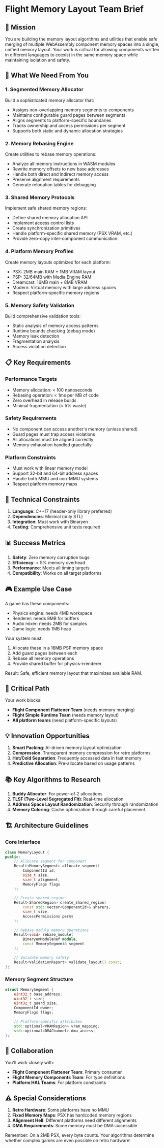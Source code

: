 # Flight Memory Layout Team Brief

## 🎯 Mission

You are building the memory layout algorithms and utilities that enable safe merging of multiple WebAssembly component memory spaces into a single, unified memory layout. Your work is critical for allowing components written in different languages to coexist in the same memory space while maintaining isolation and safety.

## 🚀 What We Need From You

### 1. **Segmented Memory Allocator**
Build a sophisticated memory allocator that:
- Assigns non-overlapping memory segments to components
- Maintains configurable guard pages between segments
- Aligns segments to platform-specific boundaries
- Tracks ownership and access permissions per segment
- Supports both static and dynamic allocation strategies

### 2. **Memory Rebasing Engine**
Create utilities to rebase memory operations:
- Analyze all memory instructions in WASM modules
- Rewrite memory offsets to new base addresses
- Handle both direct and indirect memory access
- Preserve alignment requirements
- Generate relocation tables for debugging

### 3. **Shared Memory Protocols**
Implement safe shared memory regions:
- Define shared memory allocation API
- Implement access control lists
- Create synchronization primitives
- Handle platform-specific shared memory (PSX VRAM, etc.)
- Provide zero-copy inter-component communication

### 4. **Platform Memory Profiles**
Create memory layouts optimized for each platform:
- PSX: 2MB main RAM + 1MB VRAM layout
- PSP: 32/64MB with Media Engine RAM
- Dreamcast: 16MB main + 8MB VRAM
- Modern: Virtual memory with large address spaces
- Respect platform-specific memory regions

### 5. **Memory Safety Validation**
Build comprehensive validation tools:
- Static analysis of memory access patterns
- Runtime bounds checking (debug mode)
- Memory leak detection
- Fragmentation analysis
- Access violation detection

## 📋 Key Requirements

### Performance Targets
- Memory allocation: < 100 nanoseconds
- Rebasing operation: < 1ms per MB of code
- Zero overhead in release builds
- Minimal fragmentation (< 5% waste)

### Safety Requirements
- No component can access another's memory (unless shared)
- Guard pages must trap access violations
- All allocations must be aligned correctly
- Memory exhaustion handled gracefully

### Platform Constraints
- Must work with linear memory model
- Support 32-bit and 64-bit address spaces
- Handle both MMU and non-MMU systems
- Respect platform memory maps

## 🔧 Technical Constraints

1. **Language**: C++17 (header-only library preferred)
2. **Dependencies**: Minimal (only STL)
3. **Integration**: Must work with Binaryen
4. **Testing**: Comprehensive unit tests required

## 📊 Success Metrics

1. **Safety**: Zero memory corruption bugs
2. **Efficiency**: < 5% memory overhead
3. **Performance**: Meets all timing targets
4. **Compatibility**: Works on all target platforms

## 🎮 Example Use Case

A game has these components:
- Physics engine: needs 4MB workspace
- Renderer: needs 8MB for buffers
- Audio mixer: needs 2MB for samples
- Game logic: needs 1MB heap

Your system must:
1. Allocate these in a 16MB PSP memory space
2. Add guard pages between each
3. Rebase all memory operations
4. Provide shared buffer for physics→renderer

Result: Safe, efficient memory layout that maximizes available RAM.

## 🚨 Critical Path

Your work blocks:
- **Flight Component Flattener Team** (needs memory merging)
- **Flight Simple Runtime Team** (needs memory layout)
- **All platform teams** (need platform-specific layouts)

## 💡 Innovation Opportunities

1. **Smart Packing**: AI-driven memory layout optimization
2. **Compression**: Transparent memory compression for retro platforms
3. **Hot/Cold Separation**: Frequently accessed data in fast memory
4. **Predictive Allocation**: Pre-allocate based on usage patterns

## 📚 Key Algorithms to Research

1. **Buddy Allocator**: For power-of-2 allocations
2. **TLSF (Two-Level Segregated Fit)**: Real-time allocation
3. **Address Space Layout Randomization**: Security through randomization
4. **Memory Coloring**: Cache optimization through careful placement

## 🏗️ Architecture Guidelines

### Core Interface
```cpp
class MemoryLayout {
public:
    // Allocate segment for component
    Result<MemorySegment> allocate_segment(
        ComponentId id,
        size_t size,
        size_t alignment,
        MemoryFlags flags
    );
    
    // Create shared region
    Result<SharedRegion> create_shared_region(
        const std::vector<ComponentId>& sharers,
        size_t size,
        AccessPermissions perms
    );
    
    // Rebase module memory operations
    Result<void> rebase_module(
        BinaryenModuleRef module,
        const MemorySegment& segment
    );
    
    // Validate memory safety
    Result<ValidationReport> validate_layout() const;
};
```

### Memory Segment Structure
```cpp
struct MemorySegment {
    uint32_t base_address;
    uint32_t size;
    uint32_t guard_size;
    ComponentId owner;
    MemoryFlags flags;
    
    // Platform-specific attributes
    std::optional<VRAMRegion> vram_mapping;
    std::optional<DMAChannel> dma_access;
};
```

## 🤝 Collaboration

You'll work closely with:
- **Flight Component Flattener Team**: Primary consumer
- **Flight Memory Components Team**: For type definitions
- **Platform HAL Teams**: For platform constraints

## ⚠️ Special Considerations

1. **Retro Hardware**: Some platforms have no MMU
2. **Fixed Memory Maps**: PSX has hardcoded memory regions
3. **Alignment Hell**: Different platforms need different alignments
4. **DMA Requirements**: Some memory must be DMA-accessible

Remember: On a 2MB PSX, every byte counts. Your algorithms determine whether complex games are even possible on retro hardware!
